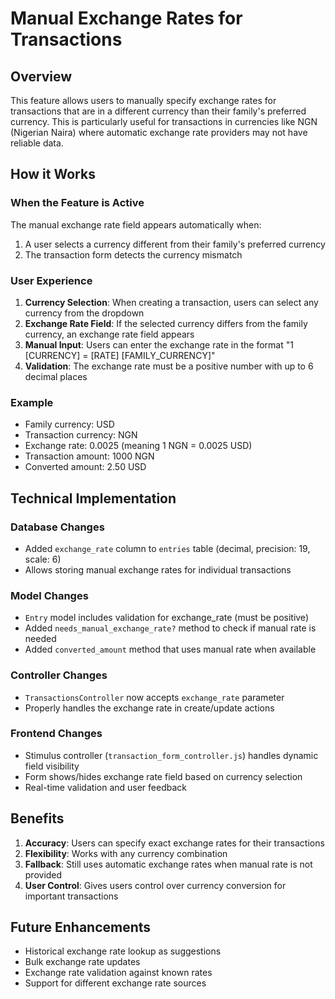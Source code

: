 # Manual Exchange Rates for Transactions

## Overview

This feature allows users to manually specify exchange rates for transactions that are in a different currency than their family's preferred currency. This is particularly useful for transactions in currencies like NGN (Nigerian Naira) where automatic exchange rate providers may not have reliable data.

## How it Works

### When the Feature is Active

The manual exchange rate field appears automatically when:
1. A user selects a currency different from their family's preferred currency
2. The transaction form detects the currency mismatch

### User Experience

1. **Currency Selection**: When creating a transaction, users can select any currency from the dropdown
2. **Exchange Rate Field**: If the selected currency differs from the family currency, an exchange rate field appears
3. **Manual Input**: Users can enter the exchange rate in the format "1 [CURRENCY] = [RATE] [FAMILY_CURRENCY]"
4. **Validation**: The exchange rate must be a positive number with up to 6 decimal places

### Example

- Family currency: USD
- Transaction currency: NGN
- Exchange rate: 0.0025 (meaning 1 NGN = 0.0025 USD)
- Transaction amount: 1000 NGN
- Converted amount: 2.50 USD

## Technical Implementation

### Database Changes

- Added `exchange_rate` column to `entries` table (decimal, precision: 19, scale: 6)
- Allows storing manual exchange rates for individual transactions

### Model Changes

- `Entry` model includes validation for exchange_rate (must be positive)
- Added `needs_manual_exchange_rate?` method to check if manual rate is needed
- Added `converted_amount` method that uses manual rate when available

### Controller Changes

- `TransactionsController` now accepts `exchange_rate` parameter
- Properly handles the exchange rate in create/update actions

### Frontend Changes

- Stimulus controller (`transaction_form_controller.js`) handles dynamic field visibility
- Form shows/hides exchange rate field based on currency selection
- Real-time validation and user feedback

## Benefits

1. **Accuracy**: Users can specify exact exchange rates for their transactions
2. **Flexibility**: Works with any currency combination
3. **Fallback**: Still uses automatic exchange rates when manual rate is not provided
4. **User Control**: Gives users control over currency conversion for important transactions

## Future Enhancements

- Historical exchange rate lookup as suggestions
- Bulk exchange rate updates
- Exchange rate validation against known rates
- Support for different exchange rate sources 